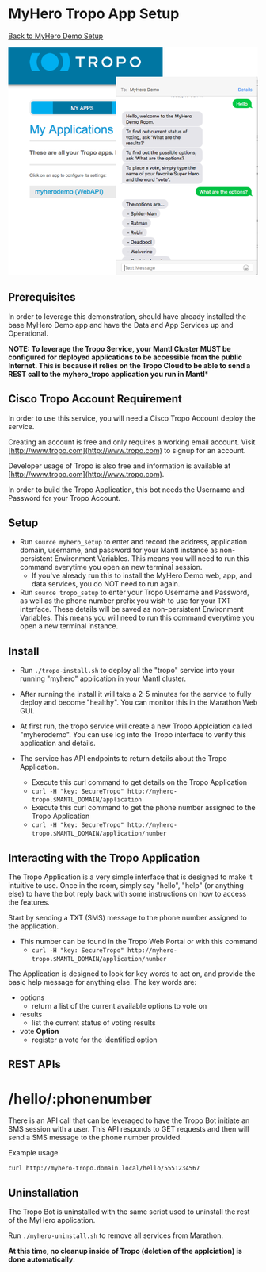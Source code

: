 # MyHero Tropo App Setup

[Back to MyHero Demo Setup](./README.md)

![MyHero Tropo Service](diagrams/troposervice-i1.png)

## Prerequisites

In order to leverage this demonstration, should have already installed the base MyHero Demo app and have the Data and App Services up and Operational.

**NOTE: To leverage the Tropo Service, your Mantl Cluster MUST be configured for deployed applications to be accessible from the public Internet.  This is because it relies on the Tropo Cloud to be able to send a REST call to the myhero_tropo application you run in Mantl***

## Cisco Tropo Account Requirement
In order to use this service, you will need a Cisco Tropo Account deploy the service.

Creating an account is free and only requires a working email account.  Visit [http://www.tropo.com](http://www.tropo.com) to signup for an account.

Developer usage of Tropo is also free and information is available at [http://www.tropo.com](http://www.tropo.com).

In order to build the Tropo Application, this bot needs the Username and Password for your Tropo Account.

## Setup

* Run `source myhero_setup` to enter and record the address, application domain, username, and password for your Mantl instance as non-persistent Environment Variables.  This means you will need to run this command everytime you open an new terminal session.
  * If you've already run this to install the MyHero Demo web, app, and data services, you do NOT need to run again.
* Run `source tropo_setup` to enter your Tropo Username and Password, as well as the phone number prefix you wish to use for your TXT interface.  These details will be saved as non-persistent Environment Variables.  This means you will need to run this command everytime you open a new terminal instance.


## Install

* Run `./tropo-install.sh` to deploy all the "tropo" service into your running "myhero" application in your Mantl cluster.

* After running the install it will take a 2-5 minutes for the service to fully deploy and become "healthy".  You can monitor this in the Marathon Web GUI.

* At first run, the tropo service will create a new Tropo Applciation called "myherodemo".  You can use log into the Tropo interface to verify this application and details.
* The service has API endpoints to return details about the Tropo Application.
  * Execute this curl command to get details on the Tropo Application
  * `curl -H "key: SecureTropo" http://myhero-tropo.$MANTL_DOMAIN/application`
  * Execute this curl command to get the phone number assigned to the Tropo Application
  * `curl -H "key: SecureTropo" http://myhero-tropo.$MANTL_DOMAIN/application/number`

## Interacting with the Tropo Application
The Tropo Application is a very simple interface that is designed to make it intuitive to use.  Once in the room, simply say "hello", "help" (or anything else) to have the bot reply back with some instructions on how to access the features.

Start by sending a TXT (SMS) message to the phone number assigned to the application.
* This number can be found in the Tropo Web Portal or with this command
  * `curl -H "key: SecureTropo" http://myhero-tropo.$MANTL_DOMAIN/application/number`

The Application is designed to look for key words to act on, and provide the basic help message for anything else.  The key words are:

* options
  * return a list of the current available options to vote on
* results
  * list the current status of voting results
* vote **Option**
  * register a vote for the identified option

## REST APIs

# /hello/:phonenumber 

There is an API call that can be leveraged to have the Tropo Bot initiate an SMS session with a user.  This API responds to GET requests and then will send a SMS message to the phone number provided.  

Example usage

```
curl http://myhero-tropo.domain.local/hello/5551234567
```

## Uninstallation

The Tropo Bot is uninstalled with the same script used to uninstall the rest of the MyHero application.  

Run `./myhero-uninstall.sh` to remove all services from Marathon.  

__At this time, no cleanup inside of Tropo (deletion of the applciation) is done automatically__.
